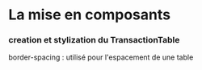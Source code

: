# La mise en composants

### creation et stylization du TransactionTable

border-spacing : utilisé pour l'espacement de une table
